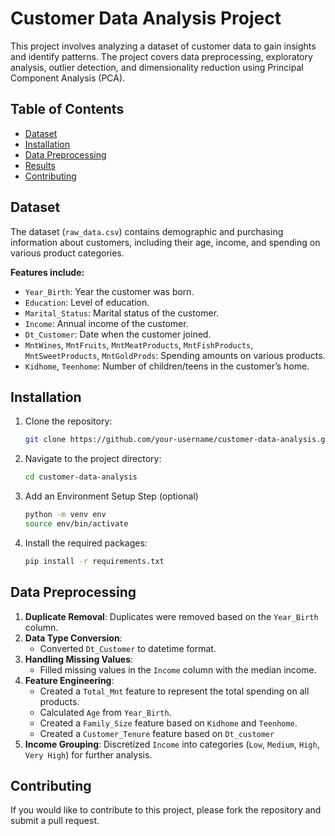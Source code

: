 # Customer Data Analysis Project

This project involves analyzing a dataset of customer data to gain insights and
identify patterns. The project covers data preprocessing, exploratory analysis,
outlier detection, and dimensionality reduction using Principal Component
Analysis (PCA).

## Table of Contents
- [Dataset](#dataset)
- [Installation](#installation)
- [Data Preprocessing](#data-preprocessing)
- [Results](#results)
- [Contributing](#contributing)

## Dataset
The dataset (`raw_data.csv`) contains demographic and purchasing information about customers, including their age, income, and spending on various product categories.

**Features include:**
- `Year_Birth`: Year the customer was born.
- `Education`: Level of education.
- `Marital_Status`: Marital status of the customer.
- `Income`: Annual income of the customer.
- `Dt_Customer`: Date when the customer joined.
- `MntWines`, `MntFruits`, `MntMeatProducts`, `MntFishProducts`, `MntSweetProducts`, `MntGoldProds`: Spending amounts on various products.
- `Kidhome`, `Teenhome`: Number of children/teens in the customer’s home.

## Installation

1. Clone the repository:
    ```bash
    git clone https://github.com/your-username/customer-data-analysis.git
    ```
2. Navigate to the project directory:
    ```bash
    cd customer-data-analysis
    ```

3. Add an Environment Setup Step (optional)
    ```bash
    python -m venv env
    source env/bin/activate
    ```
4. Install the required packages:
    ```bash
    pip install -r requirements.txt
    ```

## Data Preprocessing

1. **Duplicate Removal**: Duplicates were removed based on the `Year_Birth` column.
2. **Data Type Conversion**:
   - Converted `Dt_Customer` to datetime format.
3. **Handling Missing Values**:
   - Filled missing values in the `Income` column with the median income.
4. **Feature Engineering**:
   - Created a `Total_Mnt` feature to represent the total spending on all products.
   - Calculated `Age` from `Year_Birth`.
   - Created a `Family_Size` feature based on `Kidhome` and `Teenhome`.
   - Created a `Customer_Tenure` feature based on `Dt_customer`
5. **Income Grouping**: Discretized `Income` into categories (`Low`, `Medium`, `High`, `Very High`) for further analysis.

## Contributing

If you would like to contribute to this project, please fork the repository and submit a pull request.
